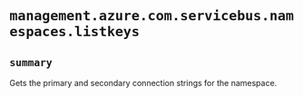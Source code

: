 # `management.azure.com.servicebus.namespaces.listkeys`

## `summary`
Gets the primary and secondary connection strings for the namespace.


